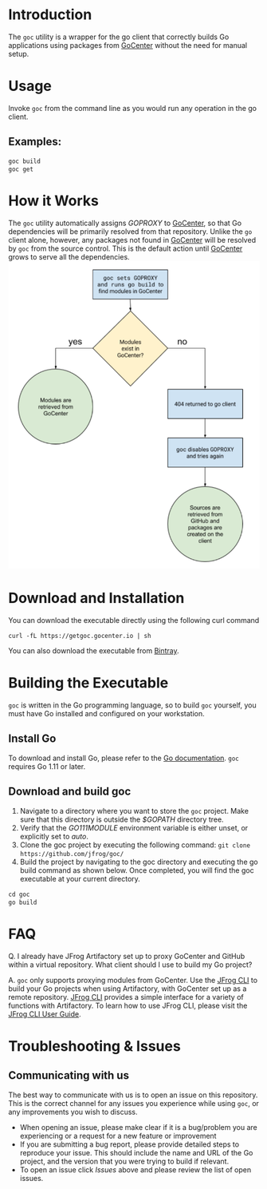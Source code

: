 # Introduction
The ```goc``` utility is a wrapper for the go client that correctly builds Go applications using packages from [GoCenter](https://gocenter.jfrog.com/stats) without the need for manual setup.

# Usage
Invoke ```goc``` from the command line as you would run any operation in the go client.

## Examples:
```
goc build
goc get
```

# How it Works
The ```goc``` utility automatically assigns *GOPROXY* to [GoCenter](https://gocenter.jfrog.com/stats), so that Go dependencies will be primarily resolved from that repository. Unlike the ```go``` client alone, however, any packages not found in [GoCenter](https://gocenter.jfrog.com/stats) will be resolved by ```goc``` from the source control. This is the default action until [GoCenter](https://gocenter.jfrog.com/stats) grows to serve all the dependencies.
![](docs/goc-flow-chart.png "")

# Download and Installation
You can download the executable directly using the following curl command
```aidl
curl -fL https://getgoc.gocenter.io | sh
```
You can also download the executable from [Bintray](https://bintray.com/jfrog/goc).

# Building the Executable
```goc``` is written in the Go programming language, so to build ```goc``` yourself, you must have Go installed and configured on your workstation.

## Install Go
To download and install Go, please refer to the [Go documentation](https://golang.org/doc/install). ```goc``` requires Go 1.11 or later.

## Download and build goc
1. Navigate to a directory where you want to store the ```goc``` project. Make sure that this directory is outside the *$GOPATH* directory tree.
2. Verify that the *GO111MODULE* environment variable is either unset, or explicitly set to *auto*.
3. Clone the goc project by executing the following command:
```git clone https://github.com/jfrog/goc/```
4. Build the project by navigating to the goc directory and executing the go build command as shown below. Once completed, you will find the goc executable at your current directory.
```
cd goc
go build
```

# FAQ
Q. I already have JFrog Artifactory set up to proxy GoCenter and GitHub within a virtual repository. What client should I use to build my Go project?

A. ```goc``` only supports proxying modules from GoCenter. Use the [JFrog CLI](https://github.com/jfrog/jfrog-cli-go) to build your Go projects when using Artifactory, with GoCenter set up as a remote repository. [JFrog CLI](https://github.com/jfrog/jfrog-cli-go) provides a simple interface for a variety of functions with Artifactory. To learn how to use JFrog CLI, please visit the [JFrog CLI User Guide](https://www.jfrog.com/confluence/display/CLI/JFrog+CLI).

# Troubleshooting & Issues
## Communicating with us

The best way to communicate with us is to open an issue on this repository. This is the correct channel for any issues you experience while using ```goc```, or any improvements you wish to discuss.
* When opening an issue, please make clear if it is a bug/problem you are experiencing or a request for a new feature or improvement
* If you are submitting a bug report, please provide detailed steps to reproduce your issue. This should include the name and URL of the Go project, and the version that you were trying to build if relevant.
* To open an issue click *Issues* above and please review the list of open issues.